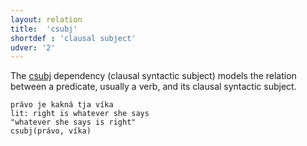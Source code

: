 ```yaml
---
layout: relation
title:  'csubj'
shortdef : 'clausal subject'
udver: '2'
---
```


The [csubj]() dependency (clausal syntactic subject) models the relation between a predicate, usually a verb, and its clausal syntactic subject. 

~~~ sdparse
právo je kakná tja víka 
lit: right is whatever she says    
"whatever she says is right"                
csubj(právo, víka)
~~~
<!-- Interlanguage links updated Po 6. listopadu 2023, 21:42:43 CET -->
